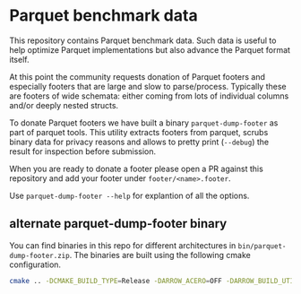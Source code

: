 # Parquet benchmark data

This repository contains Parquet benchmark data. Such data is useful to help
optimize Parquet implementations but also advance the Parquet format itself.

At this point the community requests donation of Parquet footers and especially
footers that are large and slow to parse/process. Typically these are footers of
wide schemata: either coming from lots of individual columns and/or deeply nested
structs.

To donate Parquet footers we have built a binary `parquet-dump-footer` as part
of parquet tools. This utility extracts footers from parquet, scrubs binary data
for privacy reasons and allows to pretty print (`--debug`) the result for
inspection before submission.

When you are ready to donate a footer please open a PR against this repository
and add your footer under `footer/<name>.footer`.

Use `parquet-dump-footer --help` for explantion of all the options.

## alternate parquet-dump-footer binary

You can find binaries in this repo for different architectures in
`bin/parquet-dump-footer.zip`. The binaries are built using the following cmake
configuration.

```sh
cmake .. -DCMAKE_BUILD_TYPE=Release -DARROW_ACERO=OFF -DARROW_BUILD_UTILITIES=OFF -DARROW_COMPUTE=OFF -DARROW_CSV=OFF -DARROW_DATASET=OFF -DARROW_FILESYSTEM=ON -DARROW_AZURE=ON -DARROW_HDFS=OFF -DARROW_GCS=ON -DARROW_IPC=OFF -DARROW_PARQUET=ON -DARROW_S3=ON -DARROW_JSON=OFF -DARROW_MIMALLOC=OFF -DARROW_JEMALLOC=OFF -DARROW_SUBSTRAIT=OFF -DARROW_DEPENDENCY_SOURCE=BUNDLED -DARROW_DEPENDENCY_USE_SHARED=OFF -DARROW_BUILD_STATIC=ON -DARROW_BUILD_SHARED=OFF -DPARQUET_BUILD_EXECUTABLES=ON
```
